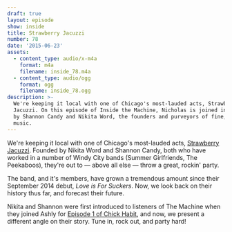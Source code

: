 ```yaml
---
draft: true
layout: episode
show: inside
title: Strawberry Jacuzzi
number: 78
date: '2015-06-23'
assets:
  - content_type: audio/x-m4a
    format: m4a
    filename: inside_78.m4a
  - content_type: audio/ogg
    format: ogg
    filename: inside_78.ogg
description: >-
  We're keeping it local with one of Chicago's most-lauded acts, Strawberry
  Jacuzzi. On this episode of Inside the Machine, Nicholas is joined in-studio
  by Shannon Candy and Nikita Word, the founders and purveyors of fine, pop-punk
  music.
---
```

We're keeping it local with one of Chicago's most-lauded acts, [Strawberry Jacuzzi](https://www.facebook.com/StrawberryJacuzziBand). Founded by Nikita Word and Shannon Candy, both who have worked in a number of Windy City bands (Summer Girlfriends, The Peekaboos), they're out to &mdash; above all else &mdash; throw a great, rockin' party.

The band, and it's members, have grown a tremendous amount since their September 2014 debut, *Love is For Suckers*. Now, we look back on their history thus far, and forecast their future.

Nikita and Shannon were first introduced to listeners of The Machine when they joined Ashly for [Episode 1 of Chick Habit](http://nicholaswyoung.com/programs/chick-habit/1), and now, we present a different angle on their story. Tune in, rock out, and party hard!